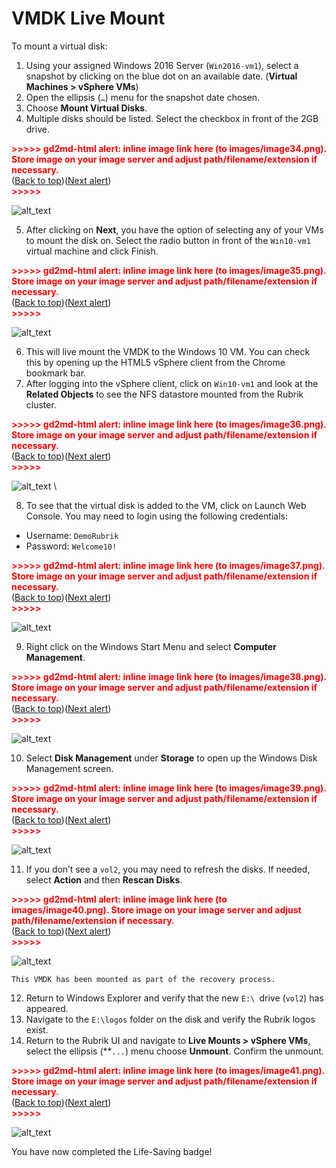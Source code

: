 # VMDK Live Mount

To mount a virtual disk:



1. Using your assigned Windows 2016 Server (`Win2016-vm1`), select a snapshot by clicking on the blue dot on an available date. (**Virtual Machines > vSphere VMs**)
2. Open the ellipsis (`…`) menu for the snapshot date chosen.
3. Choose **Mount Virtual Disks**.
4. Multiple disks should be listed. Select the checkbox in front of the 2GB drive.



<p id="gdcalert34" ><span style="color: red; font-weight: bold">>>>>>  gd2md-html alert: inline image link here (to images/image34.png). Store image on your image server and adjust path/filename/extension if necessary. </span><br>(<a href="#">Back to top</a>)(<a href="#gdcalert35">Next alert</a>)<br><span style="color: red; font-weight: bold">>>>>> </span></p>


![alt_text](images/image34.png "image_tooltip")




5. After clicking on **Next**, you have the option of selecting any of your VMs to mount the disk on. Select the radio button in front of the `Win10-vm1` virtual machine and click Finish.



<p id="gdcalert35" ><span style="color: red; font-weight: bold">>>>>>  gd2md-html alert: inline image link here (to images/image35.png). Store image on your image server and adjust path/filename/extension if necessary. </span><br>(<a href="#">Back to top</a>)(<a href="#gdcalert36">Next alert</a>)<br><span style="color: red; font-weight: bold">>>>>> </span></p>


![alt_text](images/image35.png "image_tooltip")




6. This will live mount the VMDK to the Windows 10 VM. You can check this by opening up the HTML5 vSphere client from the Chrome bookmark bar.
7. After logging into the vSphere client, click on `Win10-vm1` and look at the **Related Objects** to see the NFS datastore mounted from the Rubrik cluster.



<p id="gdcalert36" ><span style="color: red; font-weight: bold">>>>>>  gd2md-html alert: inline image link here (to images/image36.png). Store image on your image server and adjust path/filename/extension if necessary. </span><br>(<a href="#">Back to top</a>)(<a href="#gdcalert37">Next alert</a>)<br><span style="color: red; font-weight: bold">>>>>> </span></p>


![alt_text](images/image36.png "image_tooltip")
 \




8. To see that the virtual disk is added to the VM, click on Launch Web Console. You may need to login using the following credentials:
*   Username: `DemoRubrik` 
*   Password: `Welcome10!`



<p id="gdcalert37" ><span style="color: red; font-weight: bold">>>>>>  gd2md-html alert: inline image link here (to images/image37.png). Store image on your image server and adjust path/filename/extension if necessary. </span><br>(<a href="#">Back to top</a>)(<a href="#gdcalert38">Next alert</a>)<br><span style="color: red; font-weight: bold">>>>>> </span></p>


![alt_text](images/image37.png "image_tooltip")




9. Right click on the Windows Start Menu and select **Computer Management**. 

    

<p id="gdcalert38" ><span style="color: red; font-weight: bold">>>>>>  gd2md-html alert: inline image link here (to images/image38.png). Store image on your image server and adjust path/filename/extension if necessary. </span><br>(<a href="#">Back to top</a>)(<a href="#gdcalert39">Next alert</a>)<br><span style="color: red; font-weight: bold">>>>>> </span></p>


![alt_text](images/image38.png "image_tooltip")


10. Select **Disk Management** under **Storage** to open up the Windows Disk Management screen.

    

<p id="gdcalert39" ><span style="color: red; font-weight: bold">>>>>>  gd2md-html alert: inline image link here (to images/image39.png). Store image on your image server and adjust path/filename/extension if necessary. </span><br>(<a href="#">Back to top</a>)(<a href="#gdcalert40">Next alert</a>)<br><span style="color: red; font-weight: bold">>>>>> </span></p>


![alt_text](images/image39.png "image_tooltip")


11. If you don’t see a `vol2`, you may need to refresh the disks. If needed, select **Action** and then **Rescan Disks**. 



<p id="gdcalert40" ><span style="color: red; font-weight: bold">>>>>>  gd2md-html alert: inline image link here (to images/image40.png). Store image on your image server and adjust path/filename/extension if necessary. </span><br>(<a href="#">Back to top</a>)(<a href="#gdcalert41">Next alert</a>)<br><span style="color: red; font-weight: bold">>>>>> </span></p>


![alt_text](images/image40.png "image_tooltip")



    This VMDK has been mounted as part of the recovery process.



12. Return to Windows Explorer and verify that the new `E:\ `drive (`vol2`) has appeared.
13. Navigate to the `E:\logos` folder on the disk and verify the Rubrik logos exist. 
14. Return to the Rubrik UI and navigate to **Live Mounts **>** vSphere VMs**, select the ellipsis (**<code>...</code></strong>) menu choose <strong>Unmount</strong>. Confirm the unmount.



<p id="gdcalert41" ><span style="color: red; font-weight: bold">>>>>>  gd2md-html alert: inline image link here (to images/image41.png). Store image on your image server and adjust path/filename/extension if necessary. </span><br>(<a href="#">Back to top</a>)(<a href="#gdcalert42">Next alert</a>)<br><span style="color: red; font-weight: bold">>>>>> </span></p>


![alt_text](images/image41.png "image_tooltip")


You have now completed the Life-Saving badge!